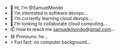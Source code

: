 - 👋 Hi, I’m @SamuelMondo
- 👀 I’m interested in software devops...
- 🌱 I’m currently learning cloud devops...
- 💞️ I’m looking to collaborate cloud computing...
- 📫 How to reach me samuelkmondo@gmail.com...
- 😄 Pronouns: he...
- ⚡ Fun fact: no computer background...

<!---
SamuelMondo/SamuelMondo is a ✨ special ✨ repository because its `README.md` (this file) appears on your GitHub profile.
You can click the Preview link to take a look at your changes.
--->
